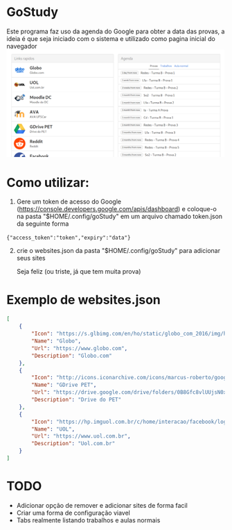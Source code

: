 # GoStudy
Este programa faz uso da agenda do Google para obter a data das provas, a ideia é que seja iniciado com o sistema e utilizado como pagina inicial do navegador
![Alt text](print.png?raw=true "Print")

# Como utilizar:

1. Gere um token de acesso do Google (https://console.developers.google.com/apis/dashboard) e coloque-o na pasta "$HOME/.config/goStudy" em um arquivo chamado token.json da seguinte forma
 
 `{"access_token":"token","expiry":"data"}` 

2. crie o websites.json da pasta "$HOME/.config/goStudy" para adicionar seus sites

   Seja feliz (ou triste, já que tem muita prova)

# Exemplo de websites.json
```json
[
    {
        "Icon": "https://s.glbimg.com/en/ho/static/globo_com_2016/img/home_200x200.png",
        "Name": "Globo",
        "Url": "https://www.globo.com",
        "Description": "Globo.com"
    },
    {
        "Icon": "http://icons.iconarchive.com/icons/marcus-roberto/google-play/256/Google-Drive-icon.png",
        "Name": "GDrive PET",
        "Url": "https://drive.google.com/drive/folders/0B8Gfc8vlUUjsN0xEV1otaFpvZXM",
        "Description": "Drive do PET"
    },
    {
        "Icon": "https://hp.imguol.com.br/c/home/interacao/facebook/logo-uol.png",
        "Name": "UOL",
        "Url": "https://www.uol.com.br",
        "Description": "Uol.com.br"
    }
]
```

# TODO
-   Adicionar opção de remover e adicionar sites de forma facil
-   Criar uma forma de configuração viavel
-   Tabs realmente listando trabalhos e aulas normais
